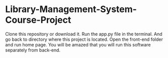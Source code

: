 # Library-Management-System-Course-Project
Clone this repository or download it.
Run the app.py file in the terminal.
And go back to directory where this project is located.
Open the front-end folder and run home page.
You will be amazed that you will run this software separately from back-end.
